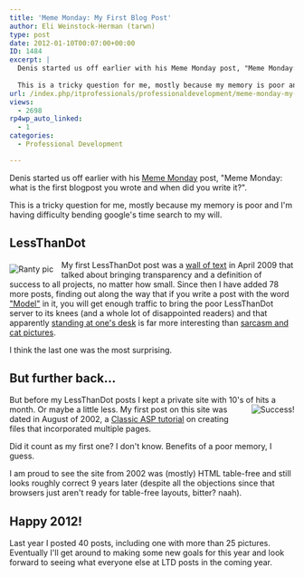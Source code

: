 ```yaml
---
title: 'Meme Monday: My First Blog Post'
author: Eli Weinstock-Herman (tarwn)
type: post
date: 2012-01-10T00:07:00+00:00
ID: 1484
excerpt: |
  Denis started us off earlier with his Meme Monday post, "Meme Monday: what is the first blogpost you wrote and when did you write it?".
  
  This is a tricky question for me, mostly because my memory is poor and I'm having difficulty bending google's time search to my will.
url: /index.php/itprofessionals/professionaldevelopment/meme-monday-my-first-blog/
views:
  - 2698
rp4wp_auto_linked:
  - 1
categories:
  - Professional Development

---
```

Denis started us off earlier with his [Meme Monday][1] post, "Meme Monday: what is the first blogpost you wrote and when did you write it?".

This is a tricky question for me, mostly because my memory is poor and I'm having difficulty bending google's time search to my will.

## LessThanDot

<img src="http://www.tiernok.com/LTDBlog/rant.png" alt="Ranty pic" style="float: left; margin: .5em 1em .5em 0px;" />
  
My first LessThanDot post was a [wall of text][2] in April 2009 that talked about bringing transparency and a definition of success to all projects, no matter how small. Since then I have added 78 more posts, finding out along the way that if you write a post with the word ["Model"][3] in it, you will get enough traffic to bring the poor LessThanDot server to its knees (and a whole lot of disappointed readers) and that apparently [standing at one's desk][4] is far more interesting than [sarcasm and cat pictures][5].

I think the last one was the most surprising.

## But further back...

But before my LessThanDot posts I kept a private site with 10's of hits a month. <img src="http://www.tiernok.com/LTDBlog/success.jpg" alt="Success!" style="float: right; margin: 0px 0px .5em 1em;" />Or maybe a little less. My first post on this site was dated in August of 2002, a [Classic ASP tutorial][6] on creating files that incorporated multiple pages. 

Did it count as my first one? I don't know. Benefits of a poor memory, I guess.

I am proud to see the site from 2002 was (mostly) HTML table-free and still looks roughly correct 9 years later (despite all the objections since that browsers just aren't ready for table-free layouts, bitter? naah).

## Happy 2012!

Last year I posted 40 posts, including one with more than 25 pictures. Eventually I'll get around to making some new goals for this year and look forward to seeing what everyone else at LTD posts in the coming year.

 [1]: /index.php/ITProfessionals/ProfessionalDevelopment/meme-monday-what-is-the "Meme Monday: what is the first blogpost you wrote and when did you write it?"
 [2]: /index.php/ITProfessionals/ProjectManagement/an-invisible-project-is-a-failed-project "An Invisible Project is a Failed Project"
 [3]: /index.php/Architect/IntroductionArchitectureDesign/why-and-how-i-model "Why and How I model"
 [4]: /index.php/ITProfessionals/ITProcesses/trying-the-stand-up-desk "Trying the Standing Desk"
 [5]: /index.php/ITProfessionals/ITProcesses/process-kills-developer-passion-and-kittens "Process Kills Developer Passion...and Kittens, lots of Kittens"
 [6]: http://web.archive.org/web/20031027050202/http://www.tiernok.com/ShowTutorial.asp?rid=20 "Multiple Pages In the same file at Archive.Org"